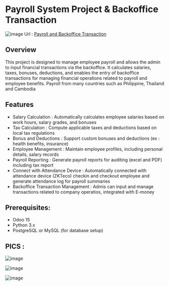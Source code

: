 # Payroll System Project & Backoffice Transaction

![image](https://github.com/user-attachments/assets/9a128cd9-ee88-48f8-b7ac-f5361c8dfe6d)
Url : [Payroll and Backoffice Transaction](https://payroll.aplikasierp.online/web?db=Payroll)

## Overview
This project is designed to manage employee payroll and allows the admin to input financial transactions via the backoffice. It calculates salaries, taxes, bonuses, deductions, and enables the entry of backoffice transactions for managing financial operations related to payroll and employee benefits.
Payroll from many countries such as Philippine, Thailand and Cambodia

## Features
- Salary Calculation : Automatically calculates employee salaries based on work hours, salary grades, and bonuses
- Tax Calculation : Compute applicable taxes and deductions based on local tax regulations
- Bonus and Deductions : Support custom bonuses and deductions (ex : health benefits, insurance)
- Employee Management : Maintain employee profiles, including personal details, salary records
- Payroll Reporting : Generate payroll reports for auditing (excel and PDF) including tax report
- Connect with Attendance Device : Automatically connected with attendance device (ZKTeco) checkin and checkout employee and generate attendance log for payroll summaries
- Backoffice Transaction Management : Admis can input and manage transactions related to company operatios, integrated with E-money

## Prerequisites:
- Odoo 15
- Python 3.x
- PostgreSQL or MySQL (for database setup)

## PICS :
![image](https://github.com/user-attachments/assets/de1995be-079f-4c85-ba11-e40370a316fe)

![image](https://github.com/user-attachments/assets/9b94a536-eab5-46e1-bfbb-6306aca0b797)

![image](https://github.com/user-attachments/assets/b6d12bb2-0289-4406-ae1e-b4ac9eef9fe6)



